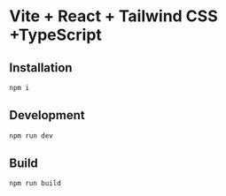 # Vite + React + Tailwind CSS +TypeScript

## Installation

```sh
npm i
```

## Development

```sh
npm run dev
```

## Build

```sh
npm run build
```
